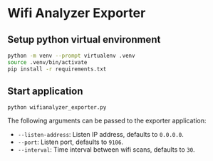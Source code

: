 # Wifi Analyzer Exporter


## Setup python virtual environment

```bash
python -m venv --prompt virtualenv .venv
source .venv/bin/activate
pip install -r requirements.txt
```


## Start application

```
python wifianalyzer_exporter.py
```

The following arguments can be passed to the exporter application:

 * `--listen-address`: Listen IP address, defaults to `0.0.0.0`.
 * `--port`: Listen port, defaults to `9106`.
 * `--interval`: Time interval between wifi scans, defaults to `30`.
